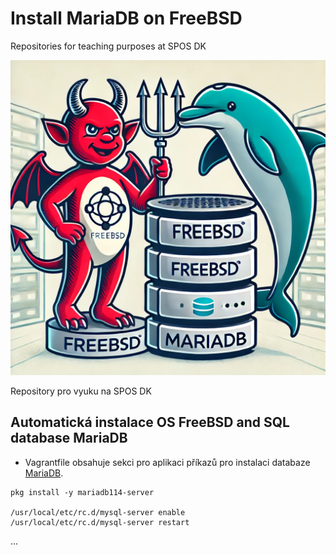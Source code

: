# Install MariaDB on FreeBSD
Repositories for teaching purposes at SPOS DK

![FreeBSD and MariaDB OSY AI](../../../Images/osy-FreeBSD-MariaDB.webp)

Repository pro vyuku na SPOS DK

## Automatická instalace OS FreeBSD and SQL database MariaDB

- Vagrantfile obsahuje sekci pro aplikaci příkazů pro instalaci databaze
  [MariaDB](https://mariadb.org).

```console
pkg install -y mariadb114-server

/usr/local/etc/rc.d/mysql-server enable
/usr/local/etc/rc.d/mysql-server restart
```
...